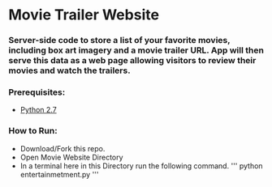 # Movie Trailer Website

### Server-side code to store a list of your favorite movies, including box art imagery and a movie trailer URL. App will then serve this data as a web page allowing visitors to review their movies and watch the trailers.

### Prerequisites:
- [Python 2.7](https://www.python.org/downloads/)

### How to Run:
- Download/Fork this repo.
- Open Movie Website Directory
- In a terminal here in this Directory run the following command.
'''
    python entertainmetment.py
'''
